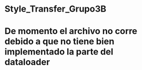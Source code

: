 # Style_Transfer_Grupo3B
# De momento el archivo no corre debido a que no tiene bien implementado la parte del dataloader
